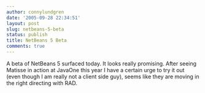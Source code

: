 ```yaml
---
author: connylundgren
date: '2005-09-28 22:34:51'
layout: post
slug: netbeans-5-beta
status: publish
title: NetBeans 5 Beta
comments: true
---
```


A beta of NetBeans 5 surfaced today. It looks really promising. After seeing
Matisse in action at JavaOne this year I have a certain urge to try it out
(even though I am really not a client side guy), seems like they are moving in
the right directing with RAD.

